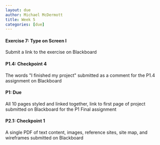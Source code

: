 ```yaml
---
layout: due
author: Michael McDermott
title: Week 5
categories: [due]
---
```

#### Exercise 7: Type on Screen I

Submit a link to the exercise on Blackboard

#### P1.4: Checkpoint 4

The words "I finished my project" submitted as a comment for the P1.4 assignment on Blackboard

#### P1: Due

All 10 pages styled and linked together, link to first page of project submitted on Blackboard for the P1 Final assignment

#### P2.1: Checkpoint 1

A single PDF of text content, images, reference sites, site map, and wireframes submitted on Blackboard
